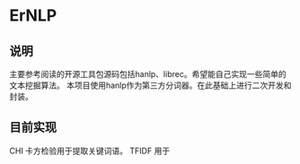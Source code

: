 # ErNLP
## 说明
主要参考阅读的开源工具包源码包括hanlp、librec。希望能自己实现一些简单的文本挖掘算法。
本项目使用hanlp作为第三方分词器。在此基础上进行二次开发和封装。

## 目前实现
CHI 卡方检验用于提取关键词语。
TFIDF 用于

